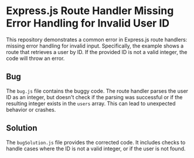 # Express.js Route Handler Missing Error Handling for Invalid User ID

This repository demonstrates a common error in Express.js route handlers:  missing error handling for invalid input.  Specifically, the example shows a route that retrieves a user by ID.  If the provided ID is not a valid integer, the code will throw an error.

## Bug

The `bug.js` file contains the buggy code.  The route handler parses the user ID as an integer, but doesn't check if the parsing was successful or if the resulting integer exists in the `users` array.  This can lead to unexpected behavior or crashes.

## Solution

The `bugSolution.js` file provides the corrected code.  It includes checks to handle cases where the ID is not a valid integer, or if the user is not found.